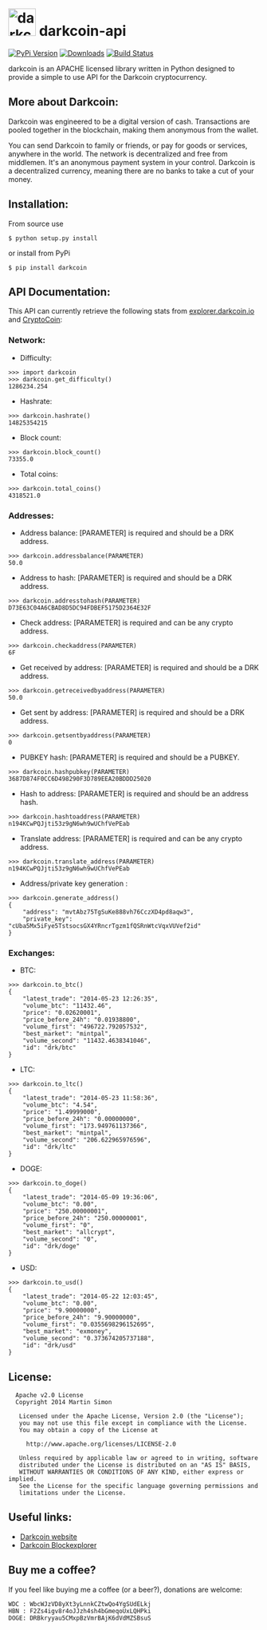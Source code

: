 <h1><img src="https://raw.github.com/c0ding/darkcoin-api/master/doc/darkcoin.png" height=55 alt="darkcoin" title="darkcoin"> darkcoin-api</h1>

[![PyPi Version](http://img.shields.io/pypi/v/darkcoin.svg)](https://pypi.python.org/pypi/darkcoin/)   [![Downloads](http://img.shields.io/pypi/dm/darkcoin.svg)](https://pypi.python.org/pypi/darkcoin/)
[![Build Status](http://jenkins.calypso.pm/buildStatus/icon?job=darkcoin-api)](http://jenkins.calypso.pm/job/darkcoin-api/)


darkcoin is an APACHE licensed library written in Python designed to provide a simple to use API for the Darkcoin cryptocurrency.

## More about Darkcoin:

Darkcoin was engineered to be a digital version of cash. Transactions are pooled together in the blockchain, making them anonymous from the wallet.

You can send Darkcoin to family or friends, or pay for goods or services, anywhere in the world. The network is decentralized and free from middlemen. It's an anonymous payment system in your control. Darkcoin is a decentralized currency, meaning there are no banks to take a cut of your money.

## Installation:

From source use

    $ python setup.py install

or install from PyPi

    $ pip install darkcoin

## API Documentation:

This API can currently retrieve the following stats from [explorer.darkcoin.io](http://explorer.darkcoin.io/) and [CryptoCoin](http://www.cryptocoincharts.info):

### Network:

  - Difficulty:

```
>>> import darkcoin
>>> darkcoin.get_difficulty()
1286234.254
```

  - Hashrate:

```
>>> darkcoin.hashrate()
14825354215
```

  - Block count:

```
>>> darkcoin.block_count()
73355.0
```

  - Total coins:

```
>>> darkcoin.total_coins()
4318521.0
```

### Addresses:

  - Address balance:
    [PARAMETER] is required and should be a DRK address.

```
>>> darkcoin.addressbalance(PARAMETER)
50.0
```

  - Address to hash:
    [PARAMETER] is required and should be a DRK address.

```
>>> darkcoin.addresstohash(PARAMETER)
D73E63C04A6CBAD8D5DC94FDBEF5175D2364E32F
```

  - Check address:
    [PARAMETER] is required and can be any crypto address.

```
>>> darkcoin.checkaddress(PARAMETER)
6F
```

  - Get received by address:
    [PARAMETER] is required and should be a DRK address.

```
>>> darkcoin.getreceivedbyaddress(PARAMETER)
50.0
```

  - Get sent by address:
    [PARAMETER] is required and should be a DRK address.

```
>>> darkcoin.getsentbyaddress(PARAMETER)
0
```

  - PUBKEY hash:
    [PARAMETER] is required and should be a PUBKEY.

```
>>> darkcoin.hashpubkey(PARAMETER)
3687D874F0CC6D498290F3D789EEA20BDDD25020
```

  - Hash to address:
    [PARAMETER] is required and should be an address hash.

```
>>> darkcoin.hashtoaddress(PARAMETER)
n194KCwPQJjti53z9gN6wh9wUChfVePEab
```

  - Translate address:
    [PARAMETER] is required and can be any crypto address.

```
>>> darkcoin.translate_address(PARAMETER)
n194KCwPQJjti53z9gN6wh9wUChfVePEab
```

  - Address/private key generation :

```
>>> darkcoin.generate_address()
{
    "address": "mvtAbz75TgSuKe888vh76CczXD4pd8aqw3", 
    "private_key": "cUba5Mx5iFye5TstsocsGX4YRncrTgzm1fQSRnWtcVqxVUVef2id" 
}
```

### Exchanges:

  - BTC:

```
>>> darkcoin.to_btc()
{
    "latest_trade": "2014-05-23 12:26:35", 
    "volume_btc": "11432.46", 
    "price": "0.02620001", 
    "price_before_24h": "0.01938800", 
    "volume_first": "496722.792057532", 
    "best_market": "mintpal", 
    "volume_second": "11432.4638341046", 
    "id": "drk/btc"
}
```

  - LTC:

```
>>> darkcoin.to_ltc()
{
    "latest_trade": "2014-05-23 11:58:36", 
    "volume_btc": "4.54", 
    "price": "1.49999000", 
    "price_before_24h": "0.00000000", 
    "volume_first": "173.949761137366", 
    "best_market": "mintpal", 
    "volume_second": "206.622965976596", 
    "id": "drk/ltc"
}
```

  - DOGE:

```
>>> darkcoin.to_doge()
{
    "latest_trade": "2014-05-09 19:36:06", 
    "volume_btc": "0.00", 
    "price": "250.00000001", 
    "price_before_24h": "250.00000001", 
    "volume_first": "0", 
    "best_market": "allcrypt", 
    "volume_second": "0", 
    "id": "drk/doge"
}
```

  - USD:

```
>>> darkcoin.to_usd()
{
    "latest_trade": "2014-05-22 12:03:45", 
    "volume_btc": "0.00", 
    "price": "9.90000000", 
    "price_before_24h": "9.90000000", 
    "volume_first": "0.0355698296152695", 
    "best_market": "exmoney", 
    "volume_second": "0.373674205737188", 
    "id": "drk/usd"
}
```


## License:

```
  Apache v2.0 License
  Copyright 2014 Martin Simon

   Licensed under the Apache License, Version 2.0 (the "License");
   you may not use this file except in compliance with the License.
   You may obtain a copy of the License at

     http://www.apache.org/licenses/LICENSE-2.0

   Unless required by applicable law or agreed to in writing, software
   distributed under the License is distributed on an "AS IS" BASIS,
   WITHOUT WARRANTIES OR CONDITIONS OF ANY KIND, either express or implied.
   See the License for the specific language governing permissions and
   limitations under the License.

```

## Useful links:

* [Darkcoin website](http://www.darkcoin.io/)
* [Darkcoin Blockexplorer](http://explorer.darkcoin.io/)

## Buy me a coffee?

If you feel like buying me a coffee (or a beer?), donations are welcome:

```
WDC : WbcWJzVD8yXt3yLnnkCZtwQo4YgSUdELkj
HBN : F2Zs4igv8r4oJJzh4sh4bGmeqoUxLQHPki
DOGE: DRBkryyau5CMxpBzVmrBAjK6dVdMZSBsuS
```
